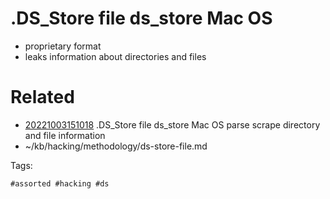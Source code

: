 # .DS_Store file ds_store Mac OS
- proprietary format
- leaks information about directories and files

# Related

- [20221003151018](/zet/20221003151018/README.md) .DS_Store file ds_store Mac OS parse scrape directory and file information
- ~/kb/hacking/methodology/ds-store-file.md

Tags:

    #assorted #hacking #ds
